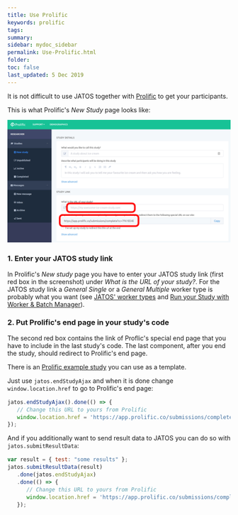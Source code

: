 ```yaml
---
title: Use Prolific
keywords: prolific
tags:
summary:
sidebar: mydoc_sidebar
permalink: Use-Prolific.html
folder:
toc: false
last_updated: 5 Dec 2019
---
```


It is not difficult to use JATOS together with [Prolific](https://www.prolific.co/) to get your participants. 

This is what Prolific's _New Study_ page looks like:

![Prolific screenshot](images/Screenshot_Prolific_create_study.png)


### 1. Enter your JATOS study link

In Prolific's _New study_ page you have to enter your JATOS study link (first red box in the screenshot) under _What is the URL of your study?_. For the JATOS study link a _General Single_ or a _General Multiple_ worker type is probably what you want (see [JATOS' worker types](Worker-Types.html) and [Run your Study with Worker & Batch Manager](Run-your-Study-with-Worker-and-Batch-Manager.html)).


### 2. Put Prolific's end page in your study's code

The second red box contains the link of Proflic's special end page that you have to include in the last study's code. The last component, after you end the study, should redirect to Prolific's end page.

There is an [Prolific example study](https://github.com/JATOS/JATOS_examples/raw/master/examples/prolific_example.zip) you can use as a template.

Just use `jatos.endStudyAjax` and when it is done change `window.location.href` to go to Prolific's end page:

```JavaScript
jatos.endStudyAjax().done(() => {
   // Change this URL to yours from Prolific
   window.location.href = 'https://app.prolific.co/submissions/complete?cc=7F61EE4E'
});
```

And if you additionally want to send result data to JATOS you can do so with `jatos.submitResultData`:

```JavaScript
var result = { test: "some results" };
jatos.submitResultData(result)
   .done(jatos.endStudyAjax)
   .done(() => {
      // Change this URL to yours from Prolific
      window.location.href = 'https://app.prolific.co/submissions/complete?cc=7F61EE4E'
   });
```
